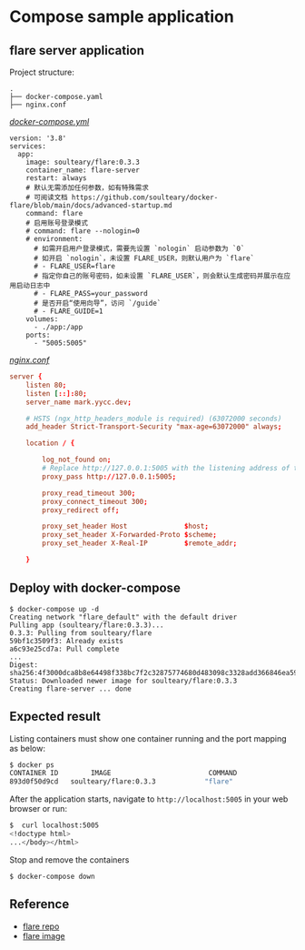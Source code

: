# Compose sample application

## flare server application

Project structure:

```text
.
├── docker-compose.yaml
├── nginx.conf
```

[_docker-compose.yml_](docker-compose.yml)

```compose
version: '3.8'
services:
  app:
    image: soulteary/flare:0.3.3
    container_name: flare-server
    restart: always
    # 默认无需添加任何参数，如有特殊需求
    # 可阅读文档 https://github.com/soulteary/docker-flare/blob/main/docs/advanced-startup.md
    command: flare
    # 启用账号登录模式
    # command: flare --nologin=0
    # environment:
      # 如需开启用户登录模式，需要先设置 `nologin` 启动参数为 `0`
      # 如开启 `nologin`，未设置 FLARE_USER，则默认用户为 `flare`
      # - FLARE_USER=flare
      # 指定你自己的账号密码，如未设置 `FLARE_USER`，则会默认生成密码并展示在应用启动日志中
      # - FLARE_PASS=your_password
      # 是否开启“使用向导”，访问 `/guide`
      # - FLARE_GUIDE=1
    volumes:
      - ./app:/app
    ports:
      - "5005:5005"
```

[_nginx.conf_](nginx.conf)

```conf
server {
    listen 80;
    listen [::]:80;
    server_name mark.yycc.dev;

    # HSTS (ngx_http_headers_module is required) (63072000 seconds)
    add_header Strict-Transport-Security "max-age=63072000" always;

    location / {

        log_not_found on;
        # Replace http://127.0.0.1:5005 with the listening address of the flare server.
        proxy_pass http://127.0.0.1:5005;

        proxy_read_timeout 300;
        proxy_connect_timeout 300;
        proxy_redirect off;

        proxy_set_header Host              $host;
        proxy_set_header X-Forwarded-Proto $scheme;
        proxy_set_header X-Real-IP         $remote_addr;

    }
```

## Deploy with docker-compose

```compose
$ docker-compose up -d
Creating network "flare_default" with the default driver
Pulling app (soulteary/flare:0.3.3)...
0.3.3: Pulling from soulteary/flare
59bf1c3509f3: Already exists
a6c93e25cd7a: Pull complete
...
Digest: sha256:4f3000dca8b8e64498f338bc7f2c32875774680d483098c3328add366846ea59
Status: Downloaded newer image for soulteary/flare:0.3.3
Creating flare-server ... done
```

## Expected result

Listing containers must show one container running and the port mapping as below:

```bash
$ docker ps
CONTAINER ID        IMAGE                        COMMAND                  CREATED             STATUS              PORTS                  NAMES
893d0f50d9cd   soulteary/flare:0.3.3            "flare"                  About a minute ago   Up About a minute          0.0.0.0:5005->5005/tcp, :::5005->5005/tcp           flare-server
```

After the application starts, navigate to `http://localhost:5005` in your web browser or run:

```bash
$  curl localhost:5005       
<!doctype html>
...</body></html>
```

Stop and remove the containers

```compose
$ docker-compose down
```

## Reference

- [flare repo](https://github.com/soulteary/docker-flare)
- [flare image](https://hub.docker.com/r/soulteary/flare)